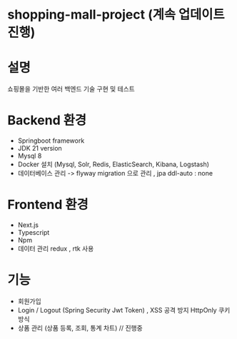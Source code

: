 # shopping-mall-project (계속 업데이트 진행)

# 설명 
쇼핑몰을 기반한 여러 백엔드 기술 구현 및 테스트

# Backend 환경
- Springboot framework
- JDK 21 version
- Mysql 8
- Docker 설치 (Mysql, Solr, Redis, ElasticSearch, Kibana, Logstash)
- 데이터베이스 관리 -> flyway migration 으로 관리 , jpa ddl-auto : none

# Frontend 환경
- Next.js
- Typescript
- Npm
- 데이터 관리 redux , rtk 사용

# 기능 
- 회원가입
- Login / Logout (Spring Security Jwt Token) , XSS 공격 방지 HttpOnly 쿠키 방식
- 상품 관리 (상품 등록, 조회, 통계 차트) // 진행중

